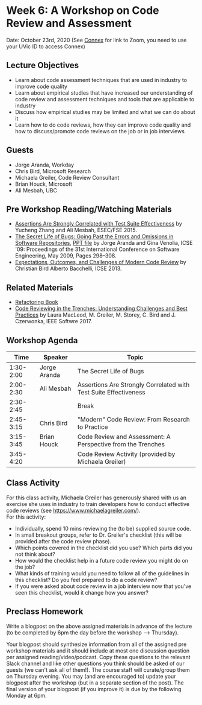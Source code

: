 # Week 6: A Workshop on Code Review and Assessment 

Date: October 23rd, 2020
(See [Connex]( https://connex.csc.uvic.ca/portal/site/emse2020) for link to Zoom, you need to use your UVic ID to access Connex)

## Lecture Objectives
- Learn about code assessment techniques that are used in industry to improve code quality
- Learn about empirical studies that have increased our understanding of code review and assessment techniques and tools that are applicable to industry
- Discuss how empirical studies may be limited and what we can do about it
- Learn how to do code reviews, how they can improve code quality and how to discuss/promote code reviews on the job or in job interviews

## Guests
- Jorge Aranda, Workday
- Chris Bird, Microsoft Research
- Michaela Greiler, Code Review Consultant
- Brian Houck, Microsoft
- Ali Mesbah, UBC

## Pre Workshop Reading/Watching Materials
- [Assertions Are Strongly Correlated with Test Suite Effectiveness](http://ece.ubc.ca/~amesbah/resources/papers/fse15.pdf) by Yucheng Zhang and Ali Mesbah, ESEC/FSE 2015.
- [The Secret Life of Bugs: Going Past the Errors and Omissions in Software 
Repositories](https://www.microsoft.com/en-us/research/wp-content/uploads/2016/02/secret.pdf), [PPT file](https://www.microsoft.com/en-us/research/publication/the-secret-life-of-bugs-going-past-the-errors-and-omissions-in-software-repositories/) by Jorge Aranda and Gina Venolia, ICSE '09: Proceedings of the 31st International Conference on Software Engineering, May 2009,  Pages 298–308. 
- [Expectations, Outcomes, and Challenges of Modern Code 
Review](https://www.microsoft.com/en-us/research/publication/expectations-outcomes-and-challenges-of-modern-code-review/) by Christian Bird Alberto Bacchelli, ICSE 2013.

## Related Materials
- [Refactoring Book](https://refactoring.com/)
- [Code Reviewing in the Trenches: Understanding
Challenges and Best Practices](http://cabird.com/pubs/macleod2017codereviewing.pdf) by Laura MacLeod, M. Greiler, M. Storey, C. Bird and J. Czerwonka, IEEE Softwre 2017.

## Workshop Agenda 

| Time | Speaker | Topic | 
| ------- | ------------------- | --------------------------------- | 
| 1:30-2:00 | Jorge Aranda | The Secret Life of Bugs |
| 2:00-2:30 | Ali Mesbah | Assertions Are Strongly Correlated with Test Suite Effectiveness |
| 2:30-2:45 | | Break |
| 2:45-3:15 | Chris Bird | "Modern" Code Review: From Research to Practice |
| 3:15-3:45 | Brian Houck| Code Review and Assessment: A Perspective from the Trenches |
| 3:45-4:20 || Code Review Activity (provided by Michaela Greiler) |

## Class Activity

For this class activity, Michaela Greiler has generously shared with us an exercise she uses in industry to train developers how to conduct effective code reviews (see https://www.michaelagreiler.com/).  
For this activity: 
- Individually, spend 10 mins reviewing the (to be) supplied source code. 
- In small breakout groups, refer to Dr. Greiler's checklist (this will be provided after the code review phase).  
- Which points covered in the checklist did you use?  Which parts did you not think about?  
- How would the checklist help in a future code review you might do on the job? 
- What kinds of training would you need to follow all of the guidelines in this checklist? Do you feel prepared to do a code review?
- If you were asked about code review in a job interview now that you've seen this checklist, would it change how you answer?

## Preclass Homework

Write a blogpost on the above assigned materials in advance of the lecture 
(to be completed by 6pm the day before the workshop --> Thursday).


Your blogpost should synthesize information from all of the assigned pre workshop materials and it
should include at most one discussion question per assigned reading/video/podcast. 
Copy these questions to the relevant Slack channel and like other questions you think should be asked of our guests (we can't ask all of them!). 
The course staff will curate/group them on Thursday evening. 
You may (and are encouraged to) update your blogpost after the workshop (but in a separate section of the post). 
The final version of your blogpost (if you improve it) is due by the following Monday at 6pm.

